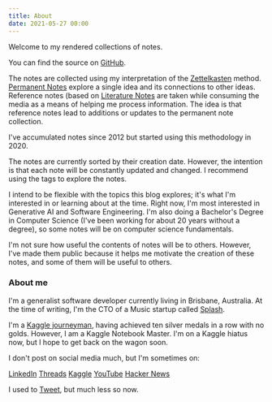 ```yaml
---
title: About
date: 2021-05-27 00:00
---
```


Welcome to my rendered collections of notes.

You can find the source on [GitHub](https://github.com/lextoumbourou/notes).

The notes are collected using my interpretation of the [Zettelkasten](https://en.wikipedia.org/wiki/Zettelkasten) method. [Permanent Notes](permanent-notes.md) explore a single idea and its connections to other ideas. Reference notes (based on [Literature Notes](literature-notes.md) are taken while consuming the media as a means of helping me process information. The idea is that reference notes lead to additions or updates to the permanent note collection.

I've accumulated notes since 2012 but started using this methodology in 2020.

The notes are currently sorted by their creation date. However, the intention is that each note will be constantly updated and changed. I recommend using the tags to explore the notes.

I intend to be flexible with the topics this blog explores; it's what I'm interested in or learning about at the time. Right now, I'm most interested in Generative AI and Software Engineering. I'm also doing a Bachelor's Degree in Computer Science (I've been working for about 20 years without a degree), so some notes will be on computer science fundamentals.

I'm not sure how useful the contents of notes will be to others. However, I've made them public because it helps me motivate the creation of these notes, and some of them will be useful to others.

### About me

I'm a generalist software developer currently living in Brisbane, Australia. At the time of writing, I'm the CTO of a Music startup called [Splash](https://www.splashmusic.com/).

I'm a [Kaggle journeyman](https://www.kaggle.com/lextoumbourou), having achieved ten silver medals in a row with no golds. However, I am a Kaggle Notebook Master. I'm on a Kaggle hiatus now, but I hope to get back on the wagon soon.

I don't post on social media much, but I'm sometimes on:

[LinkedIn](https://www.linkedin.com/in/lextoumbourou/)
[Threads](https://www.threads.net/@lexisoninsta)
[Kaggle](https://www.kaggle.com/lextoumbourou)
[YouTube](https://www.youtube.com/channel/UCWVXR9GEEAoNiEEfkJU3MpA)
[Hacker News](https://news.ycombinator.com/user?id=lexandstuff)

I used to [Tweet](https://twitter.com/lexandstuff), but much less so now.
